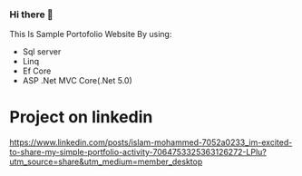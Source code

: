 ### Hi there 👋


This Is Sample Portofolio Website
By using:
* Sql server
* Linq
* Ef Core
* ASP .Net MVC Core(.Net 5.0)

# Project on linkedin
   https://www.linkedin.com/posts/islam-mohammed-7052a0233_im-excited-to-share-my-simple-portfolio-activity-7064753325363126272-LPlu?utm_source=share&utm_medium=member_desktop




